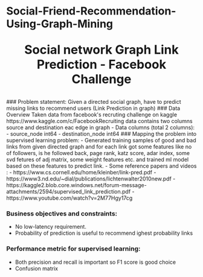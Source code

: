 # Social-Friend-Recommendation-Using-Graph-Mining

<p style="font-size:32px;text-align:center"> <b>Social network Graph Link Prediction - Facebook Challenge</b> </p>
### Problem statement: 
Given a directed social graph, have to predict missing links to recommend users (Link Prediction in graph)
### Data Overview
Taken data from facebook's recruting challenge on kaggle https://www.kaggle.com/c/FacebookRecruiting  
data contains two columns source and destination eac edge in graph 
    - Data columns (total 2 columns):  
    - source_node         int64  
    - destination_node    int64  
### Mapping the problem into supervised learning problem:
- Generated training samples of good and bad links from given directed graph and for each link got some features like no of followers, is he followed back, page rank, katz score, adar index, some svd fetures of adj matrix, some weight features etc. and trained ml model based on these features to predict link. 
- Some reference papers and videos :  
    - https://www.cs.cornell.edu/home/kleinber/link-pred.pdf
    - https://www3.nd.edu/~dial/publications/lichtenwalter2010new.pdf
    - https://kaggle2.blob.core.windows.net/forum-message-attachments/2594/supervised_link_prediction.pdf
    - https://www.youtube.com/watch?v=2M77Hgy17cg
  
 ### Business objectives and constraints:  
- No low-latency requirement.
- Probability of prediction is useful to recommend ighest probability links

### Performance metric for supervised learning:  
- Both precision and recall is important so F1 score is good choice
- Confusion matrix
